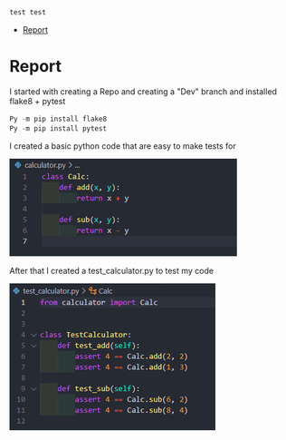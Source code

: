 ```python
test test
```

- [Report](#Report)


# Report

I started with creating a Repo and creating a "Dev" branch and installed flake8 + pytest
```python
Py -m pip install flake8
Py -m pip install pytest
```
I created a basic python code that are easy to make tests for

![](img/1.png)


After that I created a test_calculator.py to test my code

![](img/2.png)
